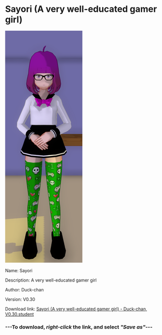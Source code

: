 # Sayori (A very well-educated gamer girl)

<img src = "https://raw.githubusercontent.com/Arbiter1223/Daigaku-Gurashi-Custom-Students/master/Students/Files/Sayori%20(A%20very%20well-educated%20gamer%20girl).png">

Name: Sayori

Description: A very well-educated gamer girl

Author: Duck-chan

Version: V0.30

Download link: <a href="https://raw.githubusercontent.com/Arbiter1223/Daigaku-Gurashi-Custom-Students/master/Students/Files/Sayori%20(A%20very%20well-educated%20gamer%20girl)%20-%20Duck-chan%2C%20V0.30.student">Sayori (A very well-educated gamer girl) - Duck-chan, V0.30.student</a>

### ---**To download, _right-click_ the link, and select _"Save as"_**---
